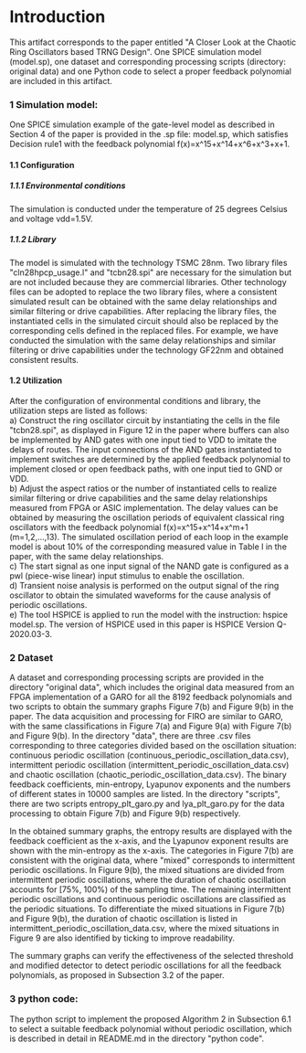 Introduction
===

This artifact corresponds to the paper entitled "A Closer Look at the Chaotic Ring Oscillators based TRNG Design". One SPICE simulation model (model.sp), one dataset and corresponding processing scripts (directory: original data) and one Python code to select a proper feedback polynomial are included in this artifact. 

### 1  Simulation model:
One SPICE simulation example of the gate-level model as described in Section 4 of the paper is provided in the .sp file: model.sp, which satisfies Decision rule1 with the feedback polynomial f(x)=x^15+x^14+x^6+x^3+x+1.

#### 1.1  Configuration

##### 1.1.1  Environmental conditions
	
The simulation is conducted under the temperature of 25 degrees Celsius and voltage vdd=1.5V.

##### 1.1.2  Library
	
The model is simulated with the technology TSMC 28nm. Two library files "cln28hpcp_usage.l" and "tcbn28.spi" are necessary for the simulation but are not included because they are commercial libraries. Other technology files can be adopted to replace the two library files, where a consistent simulated result can be obtained with the same delay relationships and similar filtering or drive capabilities. After replacing the library files, the instantiated cells in the simulated circuit should also be replaced by the corresponding cells defined in the replaced files. For example, we have conducted the simulation with the same delay relationships and similar filtering or drive capabilities under the technology GF22nm and obtained consistent results.

#### 1.2  Utilization

After the configuration of environmental conditions and library, the utilization steps are listed as follows:<br />
        a) Construct the ring oscillator circuit by instantiating the cells in the file "tcbn28.spi", as displayed in Figure 12 in the paper where buffers can also be implemented by AND gates with one input tied to VDD to imitate the delays of routes. The input connections of the AND gates instantiated to implement switches are determined by the applied feedback polynomial to implement closed or open feedback paths, with one input tied to GND or VDD.<br />
	b) Adjust the aspect ratios or the number of instantiated cells to realize similar filtering or drive capabilities and the same delay relationships measured from FPGA or ASIC implementation. The delay values can be obtained by measuring the oscillation periods of equivalent classical ring oscillators with the feedback polynomial f(x)=x^15+x^14+x^m+1 (m=1,2,...,13). The simulated oscillation period of each loop in the example model is about 10% of the corresponding measured value in Table I in the paper, with the same delay relationships.<br />
	c) The start signal as one input signal of the NAND gate is configured as a pwl (piece-wise linear) input stimulus to enable the oscillation.<br />
	d) Transient noise analysis is performed on the output signal of the ring oscillator to obtain the simulated waveforms for the cause analysis of periodic oscillations.<br />
	e) The tool HSPICE is applied to run the model with the instruction: hspice model.sp. The version of HSPICE used in this paper is HSPICE Version Q-2020.03-3.<br />
	
### 2  Dataset

A dataset and corresponding processing scripts are provided in the directory "original data", which includes the original data measured from an FPGA implementation of a GARO for all the 8192 feedback polynomials and two scripts to obtain the summary graphs Figure 7(b) and Figure 9(b) in the paper. The data acquisition and processing for FIRO are similar to GARO, with the same classifications in Figure 7(a) and Figure 9(a) with Figure 7(b) and Figure 9(b). In the directory "data", there are three .csv files corresponding to three categories divided based on the oscillation situation: continuous periodic oscillation (continuous_periodic_oscillation_data.csv), intermittent periodic oscillation (intermittent_periodic_oscillation_data.csv) and chaotic oscillation (chaotic_periodic_oscillation_data.csv). The binary feedback coefficients, min-entropy, Lyapunov exponents and the numbers of different states in 10000 samples are listed. In the directory "scripts", there are two scripts entropy_plt_garo.py and lya_plt_garo.py for the data processing to obtain Figure 7(b) and Figure 9(b) respectively.

In the obtained summary graphs, the entropy results are displayed with the feedback coefficient as the x-axis, and the Lyapunov exponent results are shown with the min-entropy as the x-axis. The categories in Figure 7(b) are consistent with the original data, where "mixed" corresponds to intermittent periodic oscillations. In Figure 9(b), the mixed situations are divided from intermittent periodic oscillations, where the duration of chaotic oscillation accounts for [75%, 100%) of the sampling time. The remaining intermittent periodic oscillations and continuous periodic oscillations are classified as the periodic situations. To differentiate the mixed situations in Figure 7(b) and Figure 9(b), the duration of chaotic oscillation is listed in intermittent_periodic_oscillation_data.csv, where the mixed situations in Figure 9 are also identified by ticking to improve readability.

The summary graphs can verify the effectiveness of the selected threshold and modified detector to detect periodic oscillations for all the feedback polynomials, as proposed in Subsection 3.2 of the paper.

### 3  python code:
The python script to implement the proposed Algorithm 2 in Subsection 6.1 to select a suitable feedback polynomial without periodic oscillation, which is described in detail in README.md in the directory "python code".


